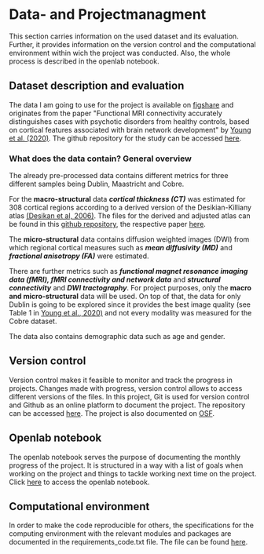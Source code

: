 # Data- and Projectmanagment

This section carries information on the used dataset and its evaluation. Further, it provides information on the version control and the computational environment within wich the project was conducted. Also, the whole process is described in the openlab notebook.

## Dataset description and evaluation

The data I am going to use for the project is available on [figshare](https://figshare.com/articles/dataset/Data_for_Functional_MRI_connectivity_accurately_distinguishes_cases_with_psychotic_disorders_from_healthy_controls_based_on_cortical_features_associated_with_brain_network_development_/12361550) and originates from the paper "Functional MRI connectivity accurately distinguishes cases with psychotic disorders from healthy controls, based on cortical features associated with brain network development" by [Young et al. (2020)](https://doi.org/10.1101/19009894). The github repository for the study can be accessed [here](https://github.com/jmyoung36/fMRI_connectivity_accurately_distinguishes_cases).

### What does the data contain? General overview

The already pre-processed data contains different metrics for three different samples being Dublin, Maastricht and Cobre. 

For the **macro-structural** data ***cortical thickness (CT)*** was estimated for 308 cortical regions according to a derived version of the Desikian-Killiany atlas [(Desikan et al, 2006)](https://www.sciencedirect.com/science/article/abs/pii/S1053811906000437?via%3Dihub). The files for the derived and adjusted atlas can be found in this [github repository](https://github.com/RafaelRomeroGarcia/subParcellation), the respective paper [here](https://doi.org/10.1016/j.neuroimage.2011.10.086).

The **micro-structural** data contains diffusion weighted images (DWI) from which regional cortical measures such as ***mean diffusivity (MD)*** and ***fractional anisotropy (FA)*** were estimated.

There are further metrics such as ***functional magnet resonance imaging data (fMRI), fMRI connectivity and network data*** and ***structural connectivity*** and ***DWI tractography***. For project purposes, only the **macro and micro-structural** data will be used. On top of that, the data for only Dublin is going to be explored since it provides the best image quality (see Table 1 in [Young et al., 2020)](https://doi.org/10.1101/19009894) and not every modality was measured for the Cobre dataset. 

The data also contains demographic data such as age and gender.
## Version control

Version control makes it feasible to monitor and track the progress in projects. Changes made with progress, version control allows to access different versions of the files. 
In this project, Git is used for version control and Github as an online platform to document the project. The repository can be accessed [here](https://github.com/mello-y/MSc5_research_project). The project is also documented on [OSF](https://osf.io/g8j2c/).
## Openlab notebook

The openlab notebook serves the purpose of documenting the monthly progress of the project. It is structured in a way with a list of goals when working on the project and things to tackle working next time on the project. Click [here](https://mello-y.github.io/MSc5_research_project/open_lab_notebook/html) to access the openlab notebook.


## Computational environment

In order to make the code reproducible for others, the specifications for the computing environment with the relevant modules and packages are documented in the requirements_code.txt file. The file can be found [here](https://github.com/mello-y/MSc5_research_project/tree/main/content/code).










